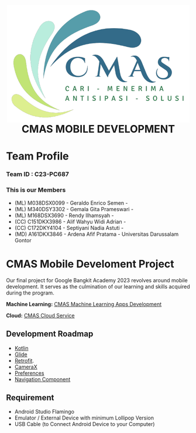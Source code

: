 <h1 align="center">
  <img align="center" src="https://github.com/CMAS-project/CMAS_MobileAPP/blob/master/app/src/main/res/drawable/cmas_logo_tok.png"  width="500"></img>
<br>
CMAS MOBILE DEVELOPMENT
</h1>

# Team Profile

### Team ID : C23-PC687

### This is our Members

* (ML) M038DSX0099 - Geraldo Enrico Semen - 
* (ML) M340DSY3302 - Gemala Gita Prameswari - 
* (ML) M168DSX3690 -  Rendy Ilhamsyah - 
* (CC) C151DKX3986 - Alif Wahyu Widi Adrian - 
* (CC) C172DKY4104 - Septiyani Nadia Astuti - 
* (MD) A161DKX3846 - Ardena Afif Pratama - Universitas Darussalam Gontor

# CMAS Mobile Develoment Project
Our final project for Google Bangkit Academy 2023 revolves around mobile development. It serves as the culmination of our learning and skills acquired during the program.

**Machine Learning:**
[CMAS Machine Learning Apps Development](https://github.com/CMAS-project/CMAS_Machinelearning)

**Cloud:**
[CMAS Cloud Service](https://github.com/CMAS-project/CMAS_Cloud-Computing)





## Development Roadmap
- [Kotlin](https://kotlinlang.org/)
- [Glide](https://github.com/bumptech/glide)
- [Retrofit](https://square.github.io/retrofit/).
- [CameraX](https://developer.android.com/training/camerax)
- [Preferences](https://developer.android.com/reference/android/preference/Preference)
- [Navigation Component](https://developer.android.com/guide/navigation/navigation-getting-started)


## Requirement
* Android Studio Flamingo
* Emulator / External Device with minimum Lollipop Version
* USB Cable (to Connect Android Device to your Computer)
